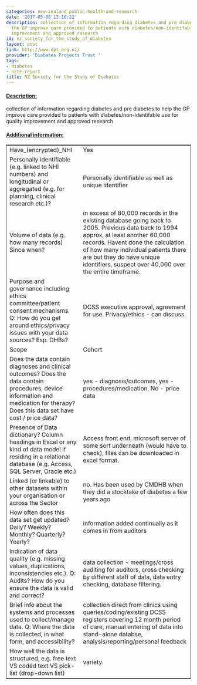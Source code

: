 ```yaml
---
categories: new-zealand public-health-and-research
date: '2017-05-08 13:16:22'
description: collection of information regarding diabetes and pre diabetes to help
  the GP improve care provided to patients with diabetes/non-identifable use for quality
  improvement and approved research
id: nz_society_for_the_study_of_diabetes
layout: post
link: http://www.dpt.org.nz/
provider: 'Diabetes Projects Trust '
tags:
- diabetes
- nzte-report
title: NZ Society for the Study of Diabetes
---
```



 <h4> <u>Description:</u> </h4>
collection of information regarding diabetes and pre diabetes to help the GP improve care provided to patients with diabetes/non-identifable use for quality improvement and approved research
 <h4> <u>Additional information:</u> </h4>
 <table style="border: 1px solid">
 <tr> <td width="40%">Have_(encrypted)_NHI</td> <td>Yes</td> </tr>
 <tr> <td width="40%">Personally identifiable (e.g. linked to NHI numbers) and longitudinal or aggregated (e.g. for planning, clinical research etc.)?</td> <td>Personally identifiable as well as unique identifier</td> </tr>
 <tr> <td width="40%">Volume of data (e.g. how many records)
Since when?</td> <td>in excess of 80,000 records in the existing database going back to 2005.  Previous data back to 1994 approx, at least another 60,000 records.  Havent done the calculation of how many individual patients there are but they do have unique identifiers, suspect over 40,000 over the entire timeframe.</td> </tr>
 <tr> <td width="40%">Purpose and governance including ethics committee/patient consent mechanisms. Q: How do you get around ethics/privacy issues with your data sources? Esp. DHBs?</td> <td>DCSS executive approval, agreement for use.  Privacy/ethics - can discuss.</td> </tr>
 <tr> <td width="40%">Scope</td> <td>Cohort</td> </tr>
 <tr> <td width="40%">Does the data contain diagnoses and clinical outcomes?
Does the data contain procedures, device information and medication for therapy?
Does this data set have cost / price data?</td> <td>yes - diagnosis/outcomes, yes - procedures/medication.  No - price data</td> </tr>
 <tr> <td width="40%">Presence of Data dictionary? Column headings in Excel or any kind of data model if residing in a relational database (e.g. Access, SQL Server, Oracle etc.) </td> <td>Access front end, microsoft server of some sort underneath (would have to check), files can be downloaded in excel format.</td> </tr>
 <tr> <td width="40%">Linked (or linkable) to other datasets within your organisation or across the Sector</td> <td>no.  Has been used by CMDHB when they did a stocktake of diabetes a few years ago</td> </tr>
 <tr> <td width="40%">How often does this data set get updated? Daily? Weekly? Monthly? Quarterly? Yearly?</td> <td>information added continually as it comes in from auditors</td> </tr>
 <tr> <td width="40%">Indication of data quality (e.g. missing values, duplications, inconsistencies etc.). Q: Audits? How do you ensure the data is valid and correct?</td> <td>data collection - meetings/cross auditing for auditors, cross checking by different staff of data, data entry checking, database filtering.</td> </tr>
 <tr> <td width="40%">Brief info about the systems and processes used to collect/manage data. Q: Where the data is collected, in what form, and accessibility?</td> <td>collection direct from clinics using queries/coding/existing DCSS registers covering 12 month period of care, manual entering of data into stand-alone databse, analysis/reporting/personal feedback</td> </tr>
 <tr> <td width="40%">How well the data is structured, e.g. free text VS coded text VS pick-list (drop-down list)</td> <td>variety.</td> </tr>
 </table>